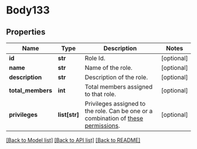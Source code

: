 # Body133

## Properties
Name | Type | Description | Notes
------------ | ------------- | ------------- | -------------
**id** | **str** | Role Id. | [optional] 
**name** | **str** | Name of the role. | [optional] 
**description** | **str** | Description of the role. | [optional] 
**total_members** | **int** | Total members assigned to that role. | [optional] 
**privileges** | **list[str]** | Privileges assigned to the role. Can be one or a combination of [these permissions](https://marketplace.zoom.us/docs/api-reference/other-references/privileges).  | [optional] 

[[Back to Model list]](../README.md#documentation-for-models) [[Back to API list]](../README.md#documentation-for-api-endpoints) [[Back to README]](../README.md)

